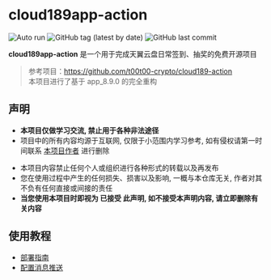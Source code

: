 # cloud189app-action
![Auto run](https://github.com/xtyuns/cloud189app-action/workflows/Auto%20run/badge.svg)
![GitHub tag (latest by date)](https://img.shields.io/github/v/tag/xtyuns/cloud189app-action?label=version)
![GitHub last commit](https://img.shields.io/github/last-commit/xtyuns/cloud189app-action?color=orange)

**cloud189app-action** 是一个用于完成天翼云盘日常签到、抽奖的免费开源项目
> 参考项目：https://github.com/t00t00-crypto/cloud189-action  
>本项目进行了基于 app_8.9.0 的完全重构


## 声明
- **本项目仅做学习交流, 禁止用于各种非法途径**
- 项目中的所有内容均源于互联网, 仅限于小范围内学习参考, 如有侵权请第一时间联系 [本项目作者](https://github.com/xtyuns) 进行删除

+ 本项目内容禁止任何个人或组织进行各种形式的转载以及再发布
+ 您在使用过程中产生的任何损失、损害以及影响, 一概与本仓库无关, 作者对其不负有任何直接或间接的责任
+ **当您使用本项目时即视为 已接受 此声明, 如不接受本声明内容, 请立即删除有关内容**

## 使用教程
- [部署指南](docs/deploy.md)
- [配置消息推送](docs/message_push.md)